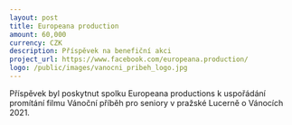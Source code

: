 ```yaml
---
layout: post
title: Europeana production
amount: 60,000
currency: CZK
description: Příspěvek na benefiční akci
project_url: https://www.facebook.com/europeana.production/
logo: /public/images/vanocni_pribeh_logo.jpg
---
```


Příspěvek byl poskytnut spolku Europeana productions k uspořádání promítání filmu Vánoční příběh pro seniory v pražské Lucerně o Vánocích 2021.
